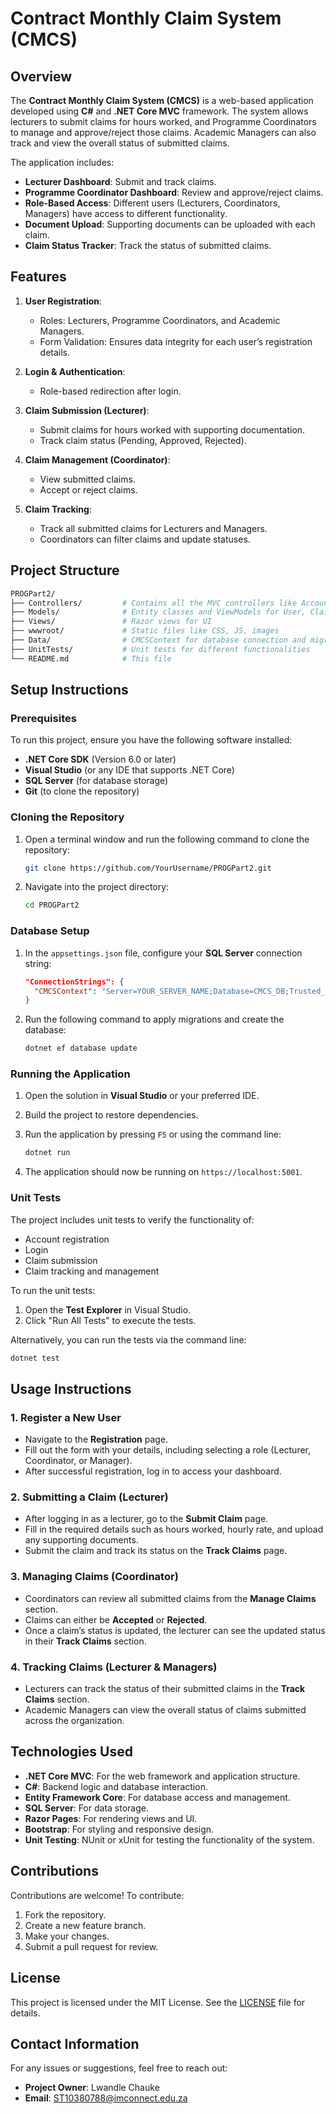 # **Contract Monthly Claim System (CMCS)**

## Overview

The **Contract Monthly Claim System (CMCS)** is a web-based application developed using **C#** and **.NET Core MVC** framework. The system allows lecturers to submit claims for hours worked, and Programme Coordinators to manage and approve/reject those claims. Academic Managers can also track and view the overall status of submitted claims. 

The application includes:
- **Lecturer Dashboard**: Submit and track claims.
- **Programme Coordinator Dashboard**: Review and approve/reject claims.
- **Role-Based Access**: Different users (Lecturers, Coordinators, Managers) have access to different functionality.
- **Document Upload**: Supporting documents can be uploaded with each claim.
- **Claim Status Tracker**: Track the status of submitted claims.

## Features

1. **User Registration**:
   - Roles: Lecturers, Programme Coordinators, and Academic Managers.
   - Form Validation: Ensures data integrity for each user’s registration details.

2. **Login & Authentication**:
   - Role-based redirection after login.

3. **Claim Submission (Lecturer)**:
   - Submit claims for hours worked with supporting documentation.
   - Track claim status (Pending, Approved, Rejected).

4. **Claim Management (Coordinator)**:
   - View submitted claims.
   - Accept or reject claims.

5. **Claim Tracking**:
   - Track all submitted claims for Lecturers and Managers.
   - Coordinators can filter claims and update statuses.

## Project Structure

```bash
PROGPart2/
├── Controllers/         # Contains all the MVC controllers like AccountController and ClaimController
├── Models/              # Entity classes and ViewModels for User, Claim, and Role
├── Views/               # Razor views for UI
├── wwwroot/             # Static files like CSS, JS, images
├── Data/                # CMCSContext for database connection and migrations
├── UnitTests/           # Unit tests for different functionalities
└── README.md            # This file
```

## Setup Instructions

### Prerequisites

To run this project, ensure you have the following software installed:

- **.NET Core SDK** (Version 6.0 or later)
- **Visual Studio** (or any IDE that supports .NET Core)
- **SQL Server** (for database storage)
- **Git** (to clone the repository)

### Cloning the Repository

1. Open a terminal window and run the following command to clone the repository:

   ```bash
   git clone https://github.com/YourUsername/PROGPart2.git
   ```

2. Navigate into the project directory:

   ```bash
   cd PROGPart2
   ```

### Database Setup

1. In the `appsettings.json` file, configure your **SQL Server** connection string:

   ```json
   "ConnectionStrings": {
     "CMCSContext": "Server=YOUR_SERVER_NAME;Database=CMCS_DB;Trusted_Connection=True;MultipleActiveResultSets=true"
   }
   ```

2. Run the following command to apply migrations and create the database:

   ```bash
   dotnet ef database update
   ```

### Running the Application

1. Open the solution in **Visual Studio** or your preferred IDE.
2. Build the project to restore dependencies.
3. Run the application by pressing `F5` or using the command line:

   ```bash
   dotnet run
   ```

4. The application should now be running on `https://localhost:5001`.

### Unit Tests

The project includes unit tests to verify the functionality of:
- Account registration
- Login
- Claim submission
- Claim tracking and management

To run the unit tests:

1. Open the **Test Explorer** in Visual Studio.
2. Click "Run All Tests" to execute the tests.

Alternatively, you can run the tests via the command line:

```bash
dotnet test
```

## Usage Instructions

### 1. **Register a New User**
   - Navigate to the **Registration** page.
   - Fill out the form with your details, including selecting a role (Lecturer, Coordinator, or Manager).
   - After successful registration, log in to access your dashboard.

### 2. **Submitting a Claim (Lecturer)**
   - After logging in as a lecturer, go to the **Submit Claim** page.
   - Fill in the required details such as hours worked, hourly rate, and upload any supporting documents.
   - Submit the claim and track its status on the **Track Claims** page.

### 3. **Managing Claims (Coordinator)**
   - Coordinators can review all submitted claims from the **Manage Claims** section.
   - Claims can either be **Accepted** or **Rejected**.
   - Once a claim’s status is updated, the lecturer can see the updated status in their **Track Claims** section.

### 4. **Tracking Claims (Lecturer & Managers)**
   - Lecturers can track the status of their submitted claims in the **Track Claims** section.
   - Academic Managers can view the overall status of claims submitted across the organization.

## Technologies Used

- **.NET Core MVC**: For the web framework and application structure.
- **C#**: Backend logic and database interaction.
- **Entity Framework Core**: For database access and management.
- **SQL Server**: For data storage.
- **Razor Pages**: For rendering views and UI.
- **Bootstrap**: For styling and responsive design.
- **Unit Testing**: NUnit or xUnit for testing the functionality of the system.

## Contributions

Contributions are welcome! To contribute:

1. Fork the repository.
2. Create a new feature branch.
3. Make your changes.
4. Submit a pull request for review.

## License

This project is licensed under the MIT License. See the [LICENSE](LICENSE) file for details.

## Contact Information

For any issues or suggestions, feel free to reach out:

- **Project Owner**: Lwandle Chauke 
- **Email**: ST10380788@imconnect.edu.za
